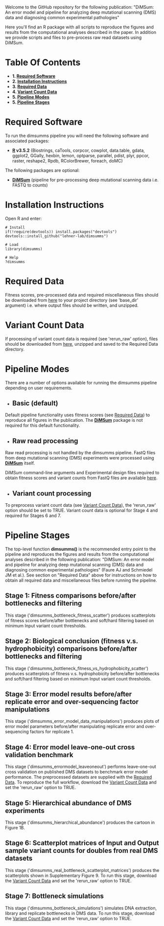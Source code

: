 Welcome to the GitHub repository for the following publication: "DiMSum: An error model and pipeline for analyzing deep mutational scanning (DMS) data and diagnosing common experimental pathologies"

Here you'll find an R package with all scripts to reproduce the figures and results from the computational analyses described in the paper. In addition we provide scripts and files to pre-process raw read datasets using DiMSum.

# Table Of Contents

* **1. [Required Software](#required-software)**
* **2. [Installation Instructions](#installation-instructions)**
* **3. [Required Data](#required-data)**
* **4. [Variant Count Data](#variant-count-data)**
* **5. [Pipeline Modes](#pipeline-modes)**
* **5. [Pipeline Stages](#pipeline-stages)**

# Required Software

To run the dimsumms pipeline you will need the following software and associated packages:

* **[R](https://www.r-project.org/) v3.5.2** (Biostrings, caTools, corpcor, cowplot, data.table, gdata, ggplot2, GGally, hexbin, lemon, optparse, parallel, pdist, plyr, ppcor, raster, reshape2, Rpdb, RColorBrewer, foreach, doMC)

The following packages are optional:

* **[DiMSum](https://github.com/lehner-lab/DiMSum)** (pipeline for pre-processing deep mutational scanning data i.e. FASTQ to counts)

# Installation Instructions

Open R and enter:

```
# Install
if(!require(devtools)) install.packages("devtools")
devtools::install_github("lehner-lab/dimsumms")

# Load
library(dimsumms)

# Help
?dimsumms
```

# Required Data

Fitness scores, pre-processed data and required miscellaneous files should be downloaded from [here]() to your project directory (see 'base_dir' argument) i.e. where output files should be written, and unzipped.

# Variant Count Data

If processing of variant count data is required (see 'rerun_raw' option), files should be downloaded from [here](), unzipped and saved to the Required Data directory.

# Pipeline Modes

There are a number of options available for running the dimsumms pipeline depending on user requirements.

* ## Basic (default)

Default pipeline functionality uses fitness scores (see [Required Data](#required-data)) to reproduce all figures in the publication. The **[DiMSum](https://github.com/lehner-lab/DiMSum)** package is not required for this default functionality.

* ## Raw read processing

Raw read processing is not handled by the dimsumms pipeline. FastQ files from deep mutational scanning (DMS) experiments were processed using **[DiMSum](https://github.com/lehner-lab/DiMSum)** itself.

DiMSum command-line arguments and Experimental design files required to obtain fitness scores and variant counts from FastQ files are available [here]().

* ## Variant count processing

To preprocess variant count data (see [Variant Count Data](#variant-count-data)), the 'rerun_raw' option should be set to TRUE. Variant count data is optional for Stage 4 and required for Stages 6 and 7.

# Pipeline Stages

The top-level function **dimsumms()** is the recommended entry point to the pipeline and reproduces the figures and results from the computational analyses described in the following publication: "DiMSum: An error model and pipeline for analyzing deep mutational scanning (DMS) data and diagnosing common experimental pathologies" (Faure AJ and Schmiedel JM et al.). See section on "Required Data" above for instructions on how to obtain all required data and miscellaneous files before running the pipeline.

## Stage 1: Fitness comparisons before/after bottlenecks and filtering

This stage ('dimsumms_bottleneck_fitness_scatter') produces scatterplots of fitness scores before/after bottlenecks and soft/hard filtering based on minimum Input variant count thresholds.

## Stage 2: Biological conclusion (fitness v.s. hydrophobicity) comparisons before/after bottlenecks and filtering

This stage ('dimsumms_bottleneck_fitness_vs_hydrophobicity_scatter') produces scatterplots of fitness v.s. hydrophobicity before/after bottlenecks and soft/hard filtering based on minimum Input variant count thresholds.

## Stage 3: Error model results before/after replicate error and over-sequencing factor manipulations

This stage ('dimsumms_error_model_data_manipulations') produces plots of error model parameters before/after manipulating replicate error and over-sequencing factors for replicate 1.

## Stage 4: Error model leave-one-out cross validation benchmark

This stage ('dimsumms_errormodel_leaveoneout') performs leave-one-out cross validation on published DMS datasets to benchmark error model performance. The preprocessed datasets are supplied with the [Required Data](#required-data). To reproduce the full workflow, download the [Variant Count Data](#variant-count-data) and set the 'rerun_raw' option to TRUE.

## Stage 5: Hierarchical abundance of DMS experiments

This stage ('dimsumms_hierarchical_abundance') produces the cartoon in Figure 1B.

## Stage 6: Scatterplot matrices of Input and Output sample variant counts for doubles from real DMS datasets

This stage ('dimsumms_real_bottleneck_scatterplot_matrices') produces the scatterplots shown in Supplementary Figure 9. To run this stage, download the [Variant Count Data](#variant-count-data) and set the 'rerun_raw' option to TRUE.

## Stage 7: Bottleneck simulations

This stage ('dimsumms_bottleneck_simulations') simulates DNA extraction, library and replicate bottlenecks in DMS data. To run this stage, download the [Variant Count Data](#variant-count-data) and set the 'rerun_raw' option to TRUE.



